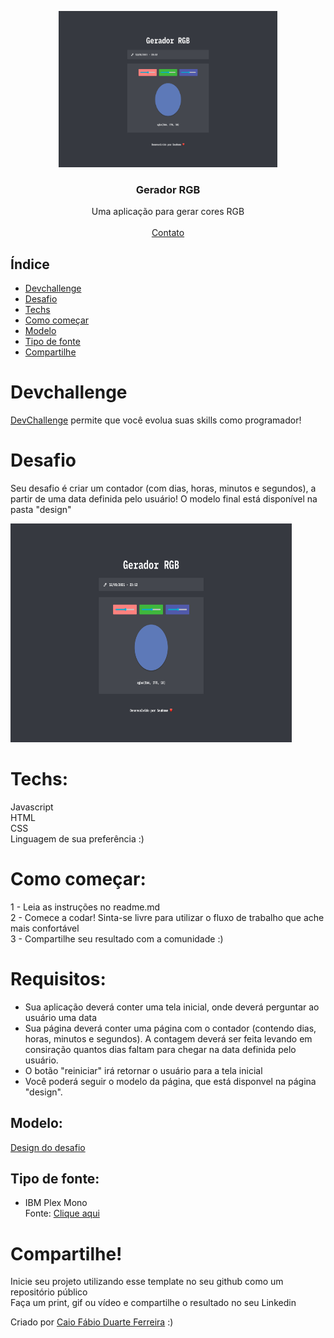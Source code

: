 <p align="center">
  <img src="https://raw.githubusercontent.com/CaioFFerreira/Desafio-gerador-RGB/main/design/Dark-theme.png" alt="Logo" width="350" height="250">
 
  <h3 align="center">Gerador RGB</h3>

  <p align="center">
     Uma aplicação para gerar cores RGB
       <br />
    <br />
    <a href="https://www.linkedin.com/in/caio-fabio-duarte-ferreira/">Contato</a>
  </p>
</p>

## Índice

* [Devchallenge](#devchallenge) 
* [Desafio](#desafio)
* [Techs](#techs)
* [Como começar](#como-começar)
* [Modelo](#modelo)  
* [Tipo de fonte](#tipo-de-fonte)
* [Compartilhe](#compartilhe)

# Devchallenge
<a href="https://devchallenge.now.sh/"> DevChallenge</a> permite que você evolua suas skills como programador!

# Desafio
Seu desafio é criar um contador (com dias, horas, minutos e segundos), a partir de uma data definida pelo usuário! O modelo final está disponível na pasta "design"



<img src="https://raw.githubusercontent.com/CaioFFerreira/Desafio-gerador-RGB/main/design/Dark-theme.png" width="450" height="350">

# Techs: 
Javascript<br>
HTML<br>
CSS<br>
Linguagem de sua preferência :)

# Como começar:
1 - Leia as instruções no readme.md<br>
2 - Comece a codar! Sinta-se livre para utilizar o fluxo de trabalho que ache mais confortável<br>
3 - Compartilhe seu resultado com a comunidade :)<br>

# Requisitos:
- Sua aplicação deverá conter uma tela inicial, onde deverá perguntar ao usuário uma data<br>
- Sua página deverá conter uma página com o contador (contendo dias, horas, minutos e segundos). A contagem deverá ser feita levando em consiração quantos dias faltam para chegar na data definida pelo usuário.
- O botão "reiniciar" irá retornar o usuário para a tela inicial
- Você poderá seguir o modelo da página, que está disponvel na página "design".

## Modelo:
<a href="https://www.figma.com/file/WwYvSGCKT6hACPzVUthPYu/Gerador-de-RGB?node-id=1209%3A8">Design do desafio</a>

## Tipo de fonte:
- IBM Plex Mono<br>
Fonte: <a href="https://fonts.google.com/specimen/IBM+Plex+Mono?query=IBM+Plex+Mono">Clique aqui</a>

# Compartilhe!
Inicie seu projeto utilizando esse template no seu github como um repositório público<br>
Faça um print, gif ou vídeo e compartilhe o resultado no seu Linkedin<br>

Criado por  <a href="https://github.com/CaioFFerreira">Caio Fábio Duarte Ferreira</a> :)
